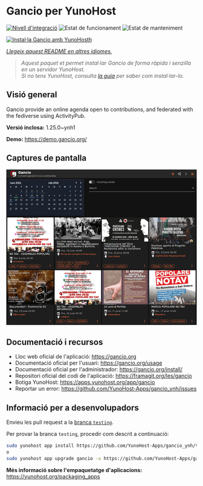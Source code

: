 <!--
N.B.: Aquest README ha estat generat automàticament per <https://github.com/YunoHost/apps/tree/master/tools/readme_generator>
NO s'ha de modificar manualment.
-->

# Gancio per YunoHost

[![Nivell d'integració](https://apps.yunohost.org/badge/integration/gancio)](https://ci-apps.yunohost.org/ci/apps/gancio/)
![Estat de funcionament](https://apps.yunohost.org/badge/state/gancio)
![Estat de manteniment](https://apps.yunohost.org/badge/maintained/gancio)

[![Instal·la Gancio amb YunoHosth](https://install-app.yunohost.org/install-with-yunohost.svg)](https://install-app.yunohost.org/?app=gancio)

*[Llegeix aquest README en altres idiomes.](./ALL_README.md)*

> *Aquest paquet et permet instal·lar Gancio de forma ràpida i senzilla en un servidor YunoHost.*  
> *Si no tens YunoHost, consulta [la guia](https://yunohost.org/install) per saber com instal·lar-lo.*

## Visió general

Gancio provide an online agenda open to contributions, and federated with the fediverse using ActivityPub.


**Versió inclosa:** 1.25.0~ynh1

**Demo:** <https://demo.gancio.org/>

## Captures de pantalla

![Captures de pantalla de Gancio](./doc/screenshots/screenshot.png)

## Documentació i recursos

- Lloc web oficial de l'aplicació: <https://gancio.org>
- Documentació oficial per l'usuari: <https://gancio.org/usage>
- Documentació oficial per l'administrador: <https://gancio.org/install/>
- Repositori oficial del codi de l'aplicació: <https://framagit.org/les/gancio>
- Botiga YunoHost: <https://apps.yunohost.org/app/gancio>
- Reportar un error: <https://github.com/YunoHost-Apps/gancio_ynh/issues>

## Informació per a desenvolupadors

Envieu les pull request a la [branca `testing`](https://github.com/YunoHost-Apps/gancio_ynh/tree/testing).

Per provar la branca `testing`, procedir com descrit a continuació:

```bash
sudo yunohost app install https://github.com/YunoHost-Apps/gancio_ynh/tree/testing --debug
o
sudo yunohost app upgrade gancio -u https://github.com/YunoHost-Apps/gancio_ynh/tree/testing --debug
```

**Més informació sobre l'empaquetatge d'aplicacions:** <https://yunohost.org/packaging_apps>

